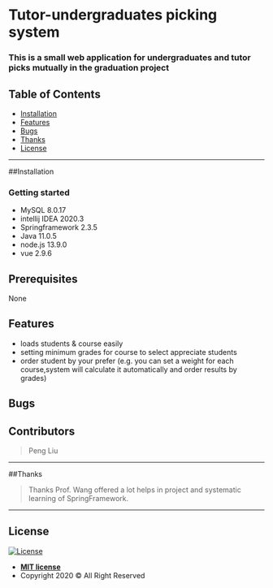 # Tutor-undergraduates  picking system

### This is a small web application for undergraduates and tutor picks mutually in the graduation project

## Table of Contents

- [Installation](#Installation)
- [Features](#features)
- [Bugs](#Bugs)
- [Thanks](#Thanks)
- [License](#license)
---
##Installation
### Getting started

* MySQL 8.0.17
* intellij IDEA 2020.3
* Springframework 2.3.5
* Java 11.0.5
* node.js 13.9.0
* vue 2.9.6

Prerequisites
---
None

## Features
*  loads students & course easily
* setting minimum grades for course to select appreciate students 
* order student by your prefer (e.g. you can set a weight for each course,system will calculate it automatically and order results by grades)
## Bugs

## Contributors
>Peng Liu
---
##Thanks
>Thanks Prof. Wang offered a lot helps in project and systematic learning of SpringFramework.
---
## License

[![License](http://img.shields.io/:license-mit-blue.svg?style=flat-square)](http://badges.mit-license.org)

- **[MIT license](http://opensource.org/licenses/mit-license.php)**
- Copyright 2020 © All Right Reserved
 